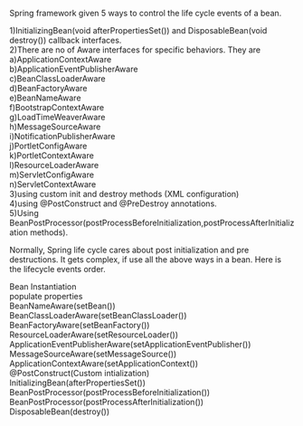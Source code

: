 Spring framework given 5 ways to control the life cycle events of a bean.

1)InitializingBean(void afterPropertiesSet()) and DisposableBean(void destroy()) callback interfaces. <br/>
2)There are no of Aware interfaces for specific behaviors. They are <br/>
	a)ApplicationContextAware <br/>
	b)ApplicationEventPublisherAware <br/>
	c)BeanClassLoaderAware <br/>
	d)BeanFactoryAware <br/>
	e)BeanNameAware <br/>
	f)BootstrapContextAware <br/>
	g)LoadTimeWeaverAware <br/>
	h)MessageSourceAware <br/>
	i)NotificationPublisherAware <br/>
	j)PortletConfigAware <br/>
	k)PortletContextAware <br/>
	l)ResourceLoaderAware <br/>
	m)ServletConfigAware <br/>
	n)ServletContextAware <br/>
3)using custom init and destroy methods (XML configuration) <br/>
4)using @PostConstruct and @PreDestroy annotations. <br/>
5)Using BeanPostProcessor(postProcessBeforeInitialization,postProcessAfterInitialization methods). <br/> 

Normally, Spring life cycle cares about post initialization and pre destructions. It gets complex, if use all the above ways in a bean. Here is the lifecycle events order.

Bean Instantiation <br/> 
populate properties <br/> 
BeanNameAware(setBean()) <br/> 
BeanClassLoaderAware(setBeanClassLoader()) <br/> 
BeanFactoryAware(setBeanFactory()) <br/> 
ResourceLoaderAware(setResourceLoader()) <br/> 
ApplicationEventPublisherAware(setApplicationEventPublisher()) <br/> 
MessageSourceAware(setMessageSource()) <br/> 
ApplicationContextAware(setApplicationContext()) <br/> 
@PostConstruct(Custom intialization) <br/> 
InitializingBean(afterPropertiesSet()) <br/> 
BeanPostProcessor(postProcessBeforeInitialization()) <br/>
BeanPostProcessor(postProcessAfterInitialization()) <br/> 
DisposableBean(destroy())
